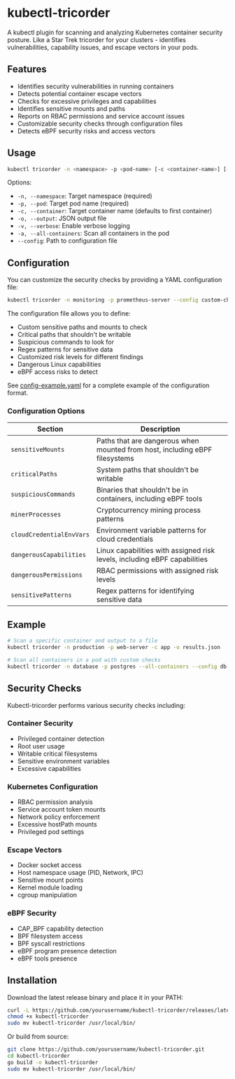 # kubectl-tricorder
A kubectl plugin for scanning and analyzing Kubernetes container security posture. Like a Star Trek tricorder for your clusters - identifies vulnerabilities, capability issues, and escape vectors in your pods.

## Features

- Identifies security vulnerabilities in running containers
- Detects potential container escape vectors
- Checks for excessive privileges and capabilities
- Identifies sensitive mounts and paths
- Reports on RBAC permissions and service account issues
- Customizable security checks through configuration files
- Detects eBPF security risks and access vectors

## Usage

```bash
kubectl tricorder -n <namespace> -p <pod-name> [-c <container-name>] [-o output.json] [-v] [-a] [--config config.yaml]
```

Options:
- `-n, --namespace`: Target namespace (required)
- `-p, --pod`: Target pod name (required)
- `-c, --container`: Target container name (defaults to first container)
- `-o, --output`: JSON output file
- `-v, --verbose`: Enable verbose logging
- `-a, --all-containers`: Scan all containers in the pod
- `--config`: Path to configuration file

## Configuration

You can customize the security checks by providing a YAML configuration file:

```bash
kubectl tricorder -n monitoring -p prometheus-server --config custom-checks.yaml
```

The configuration file allows you to define:
- Custom sensitive paths and mounts to check
- Critical paths that shouldn't be writable
- Suspicious commands to look for
- Regex patterns for sensitive data
- Customized risk levels for different findings
- Dangerous Linux capabilities
- eBPF access risks to detect

See [config-example.yaml](config-example.yaml) for a complete example of the configuration format.

### Configuration Options

| Section | Description |
|---------|-------------|
| `sensitiveMounts` | Paths that are dangerous when mounted from host, including eBPF filesystems |
| `criticalPaths` | System paths that shouldn't be writable |
| `suspiciousCommands` | Binaries that shouldn't be in containers, including eBPF tools |
| `minerProcesses` | Cryptocurrency mining process patterns |
| `cloudCredentialEnvVars` | Environment variable patterns for cloud credentials |
| `dangerousCapabilities` | Linux capabilities with assigned risk levels, including eBPF capabilities |
| `dangerousPermissions` | RBAC permissions with assigned risk levels |
| `sensitivePatterns` | Regex patterns for identifying sensitive data |

## Example

```bash
# Scan a specific container and output to a file
kubectl tricorder -n production -p web-server -c app -o results.json

# Scan all containers in a pod with custom checks
kubectl tricorder -n database -p postgres --all-containers --config db-checks.yaml
```

## Security Checks

Kubectl-tricorder performs various security checks including:

### Container Security
- Privileged container detection
- Root user usage
- Writable critical filesystems
- Sensitive environment variables
- Excessive capabilities

### Kubernetes Configuration
- RBAC permission analysis
- Service account token mounts
- Network policy enforcement
- Excessive hostPath mounts
- Privileged pod settings

### Escape Vectors
- Docker socket access
- Host namespace usage (PID, Network, IPC)
- Sensitive mount points
- Kernel module loading
- cgroup manipulation

### eBPF Security
- CAP_BPF capability detection
- BPF filesystem access
- BPF syscall restrictions
- eBPF program presence detection
- eBPF tools presence

## Installation

Download the latest release binary and place it in your PATH:

```bash
curl -L https://github.com/yourusername/kubectl-tricorder/releases/latest/download/kubectl-tricorder -o kubectl-tricorder
chmod +x kubectl-tricorder
sudo mv kubectl-tricorder /usr/local/bin/
```

Or build from source:

```bash
git clone https://github.com/yourusername/kubectl-tricorder.git
cd kubectl-tricorder
go build -o kubectl-tricorder
sudo mv kubectl-tricorder /usr/local/bin/
```
